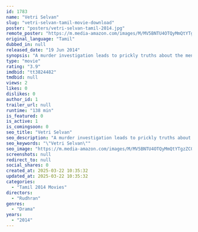 ```yaml
---
id: 1783
name: "Vetri Selvan"
slug: "vetri-selvan-tamil-movie-download"
poster: "posters/vetri-selvan-tamil-2014.jpg"
remote_poster: "https://m.media-amazon.com/images/M/MV5BNTU4OTQyMmQtYTgzZC00MWMxLTgzYzMtOWNhMDE3NjFlMGM3XkEyXkFqcGdeQXVyNjc3OTkyNjM@._V1_SX300.jpg"
original_language: "Tamil"
dubbed_in: null
released_date: "19 Jun 2014"
synopsis: "A murder investigation leads to prickly truths about the mentally ill."
type: "movie"
rating: "3.9"
imdbid: "tt3824482"
tmdbid: null
views: 2
likes: 0
dislikes: 0
author_id: 1
trailer_url: null
runtime: "138 min"
is_featured: 0
is_active: 1
is_comingsoon: 0
seo_title: "Vetri Selvan"
seo_description: "A murder investigation leads to prickly truths about the mentally ill."
seo_keywords: "\"Vetri Selvan\""
seo_image: "https://m.media-amazon.com/images/M/MV5BNTU4OTQyMmQtYTgzZC00MWMxLTgzYzMtOWNhMDE3NjFlMGM3XkEyXkFqcGdeQXVyNjc3OTkyNjM@._V1_SX300.jpg"
screenshots: null
redirect_to: null
social_shares: 0
created_at: 2025-03-22 10:35:32
updated_at: 2025-03-22 10:35:32
categories:
  - "Tamil 2014 Movies"
directors:
  - "Rudhran"
genres:
  - "Drama"
years:
  - "2014"
---
```


